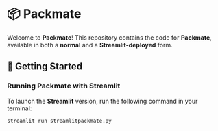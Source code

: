 # 📦 Packmate

Welcome to **Packmate**! This repository contains the code for **Packmate**, available in both a **normal** and a **Streamlit-deployed** form.

## 🚀 Getting Started

### Running Packmate with Streamlit
To launch the **Streamlit** version, run the following command in your terminal:
```bash
streamlit run streamlitpackmate.py
